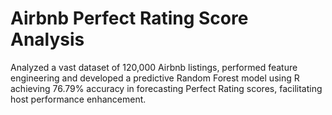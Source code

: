 # Airbnb Perfect Rating Score Analysis
Analyzed a vast dataset of 120,000 Airbnb listings, performed feature engineering and developed a predictive Random Forest model using R achieving 76.79% accuracy in forecasting Perfect Rating scores, facilitating host performance enhancement.
